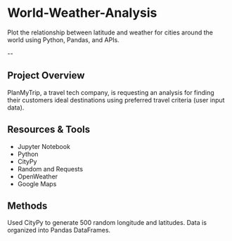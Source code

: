# World-Weather-Analysis
Plot the relationship between latitude and weather for cities around the world using Python, Pandas, and APIs.

--
## Project Overview
PlanMyTrip, a travel tech company, is requesting an analysis for finding their customers ideal destinations using preferred travel criteria (user input data). 

## Resources & Tools
* Jupyter Notebook
* Python
* CityPy
* Random and Requests
* OpenWeather
* Google Maps

## Methods
Used CityPy to generate 500 random longitude and latitudes. Data is organized into Pandas DataFrames.
